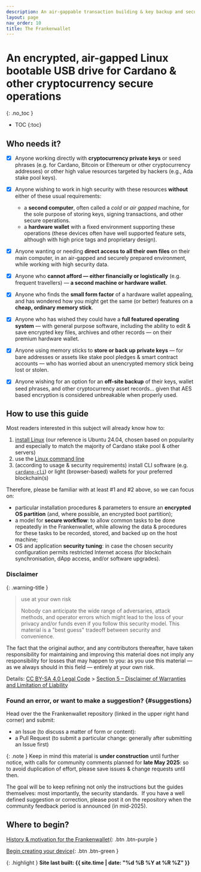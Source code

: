 ```yaml
---
description: An air-gappable transaction building & key backup and secured browser wallets for Cardano & other cryptos.
layout: page
nav_order: 10
title: The Frankenwallet
---
```

# An encrypted, air-gapped Linux bootable USB drive for Cardano & other cryptocurrency secure operations
{: .no_toc }
- TOC
{:toc}

## Who needs it?

- [x] Anyone working directly with **cryptocurrency private keys** or seed phrases (e.g. for Cardano, Bitcoin or Ethereum or other cryptocurrency addresses) or other high value resources targeted by hackers (e.g., Ada stake pool keys).

- [x] Anyone wishing to work in high security with these resources **without** either of these usual requirements:
  - a **second computer**, often called a *cold* or *air gapped* machine, for the sole purpose of storing keys, signing transactions, and other secure operations.
  - a **hardware wallet** with a fixed environment supporting these operations (these devices often have well supported feature sets, although with high price tags and proprietary design).

- [x] Anyone wanting or needing **direct access to all their own files** on their main computer, in an air-gapped and securely prepared environment, while working with high security data.

- [x] Anyone who **cannot afford — either financially or logistically** (e.g. frequent travellers) — **a second machine or hardware wallet**.

- [x] Anyone who finds the **small form factor** of a hardware wallet appealing, and has wondered how you might get the same (or better) features on a **cheap, ordinary memory stick**.

- [x] Anyone who has wished they could have a **full featured operating system** — with general purpose software, including the ability to edit & save encrypted key files, archives and other records — on their premium hardware wallet.

- [x] Anyone using memory sticks to **store or back up private keys** — for bare addresses or assets like stake pool pledges & smart contract accounts — who has worried about an unencrypted memory stick being lost or stolen.

- [x] Anyone wishing for an option for an **off-site backup** of their keys, wallet seed phrases, and other cryptocurrency asset records… given that AES based encryption is considered unbreakable when properly used.

## How to use this guide

Most readers interested in this subject will already know how to:

1. [install Linux](https://ubuntu.com/tutorials/install-ubuntu-desktop) (our reference is Ubuntu 24.04, chosen based on popularity and especially to match the majority of Cardano stake pool & other servers)
1. use the [Linux command line](https://github.com/jlevy/the-art-of-command-line#readme)
1. (according to usage & security requirements) install CLI software (e.g.  [`cardano-cli`](https://developers.cardano.org/docs/get-started/cardano-node/installing-cardano-node)) or light (browser-based) wallets for your preferred blockchain(s)

Therefore, please be familiar with at least #1 and #2 above, so we can focus on:

- particular installation procedures & parameters to ensure an **encrypted OS partition** (and, where possible, an encrypted boot partition);
- a model for **secure workflow**: to allow common tasks to be done repeatedly in the Frankenwallet, while allowing the data & procedures for these tasks to be recorded, stored, and backed up on the host machine;
- OS and application **security tuning**: in case the chosen security configuration permits restricted Internet access (for blockchain synchronisation, dApp access, and/or software upgrades).

### Disclaimer

{: .warning-title }
> use at your own risk
>
> Nobody can anticipate the wide range of adversaries, attack methods, and operator errors which might lead to the loss of your privacy and/or funds even if you follow this security model.  This material is a "best guess" tradeoff between security and convenience.

The fact that the original author, and any contributors thereafter, have taken responsibility for maintaining and improving this material does not imply any responsibility for losses that may happen to you: as you use this material — as we always should in this field — entirely at your own risk.

Details: [CC BY-SA 4.0 Legal Code](https://creativecommons.org/licenses/by-nc-sa/4.0/legalcode.en) > [Section 5 – Disclaimer of Warranties and Limitation of Liability](https://creativecommons.org/licenses/by-nc-sa/4.0/legalcode.en#s5)

### Found an error, or want to make a suggestion? {#suggestions}

Head over the the Frankenwallet repository (linked in the upper right hand corner) and submit:
- an Issue (to discuss a matter of form or content):
- a Pull Request (to submit a particular change: generally after submitting an Issue first)

{: .note }
Keep in mind this material is **under construction** until further notice, with calls for community comments planned for **late May 2025**: so to avoid duplication of effort, please save issues & change requests until then.

The goal will be to keep refining not only the instructions but the guides themselves: most importantly, the security standards.  If you have a well defined suggestion or correction, please post it on the repository when the community feedback period is announced (in mid-2025).

## Where to begin?

[History & motivation for the Frankenwallet](/intro){: .btn .btn-purple }

[Begin creating your device](/prepare){: .btn .btn-green }

{: .highlight }
**Site last built: {{ site.time | date: "%d %B %Y at %R %Z" }}**
